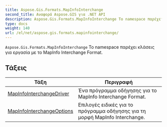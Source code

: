 ```yaml
---
title: Aspose.Gis.Formats.MapInfoInterchange
second_title: Αναφορά Aspose.GIS για .NET API
description: Aspose.Gis.Formats.MapInfoInterchange Το namespace παρέχει κλάσεις για εργασία με το MapInfo Interchange Format.
type: docs
weight: 140
url: /el/net/aspose.gis.formats.mapinfointerchange/
---
```

`Aspose.Gis.Formats.MapInfoInterchange` Το namespace παρέχει κλάσεις για εργασία με το MapInfo Interchange Format.

## Τάξεις

| Τάξη | Περιγραφή |
| --- | --- |
| [MapInfoInterchangeDriver](./mapinfointerchangedriver/) | Ένα πρόγραμμα οδήγησης για το MapInfo Interchange Format. |
| [MapInfoInterchangeOptions](./mapinfointerchangeoptions/) | Επιλογές ειδικές για το πρόγραμμα οδήγησης για τη μορφή MapInfo Interchange. |


